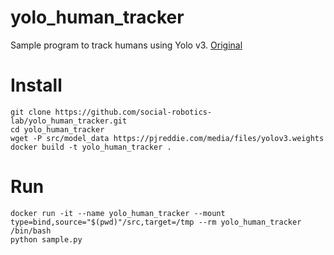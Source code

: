 # yolo_human_tracker
Sample program to track humans using Yolo v3.
[Original](https://github.com/pythonlessons/TensorFlow-2.x-YOLOv3#)

# Install
```
git clone https://github.com/social-robotics-lab/yolo_human_tracker.git
cd yolo_human_tracker
wget -P src/model_data https://pjreddie.com/media/files/yolov3.weights
docker build -t yolo_human_tracker .
```

# Run
```
docker run -it --name yolo_human_tracker --mount type=bind,source="$(pwd)"/src,target=/tmp --rm yolo_human_tracker /bin/bash
python sample.py
```